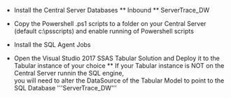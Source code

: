 * Install the Central Server Databases
** Inbound
** ServerTrace_DW

* Copy the Powershell .ps1 scripts to a folder on your Central Server (default c:\psscripts) and enable running of Powershell scripts

* Install the SQL Agent Jobs

* Open the Visual Studio 2017 SSAS Tabular Solution and Deploy it to the Tabular instance of your choice
** If your Tabular instance is NOT on the Central Server runnin the SQL engine, <br>
you will need to alter the DataSource of the Tabular Model to point to the SQL Database '''ServerTrace_DW'''

